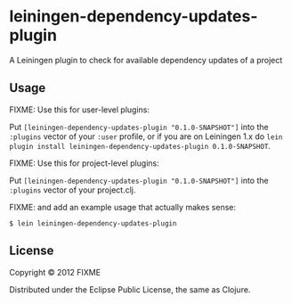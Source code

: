 # leiningen-dependency-updates-plugin

A Leiningen plugin to check for available dependency updates of a project

## Usage

FIXME: Use this for user-level plugins:

Put `[leiningen-dependency-updates-plugin "0.1.0-SNAPSHOT"]` into the `:plugins` vector of your
`:user` profile, or if you are on Leiningen 1.x do `lein plugin install
leiningen-dependency-updates-plugin 0.1.0-SNAPSHOT`.

FIXME: Use this for project-level plugins:

Put `[leiningen-dependency-updates-plugin "0.1.0-SNAPSHOT"]` into the `:plugins` vector of your project.clj.

FIXME: and add an example usage that actually makes sense:

    $ lein leiningen-dependency-updates-plugin

## License

Copyright © 2012 FIXME

Distributed under the Eclipse Public License, the same as Clojure.
